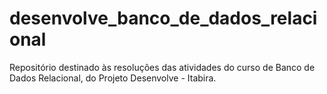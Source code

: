 # desenvolve_banco_de_dados_relacional
Repositório destinado às resoluções das atividades do curso de Banco de Dados Relacional, do Projeto Desenvolve - Itabira.
